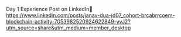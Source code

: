 Day 1 Experience Post on LinkedIn🚀<br>
https://www.linkedin.com/posts/janav-dua-jd07_cohort-brcabrrcoem-blockchain-activity-7053982520924622849-yvJ2?utm_source=share&utm_medium=member_desktop
